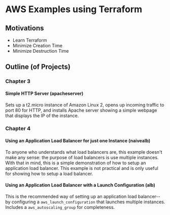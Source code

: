 # AWS Examples using Terraform
## Motivations
* Learn Terraform
* Minimize Creation Time
* Minimize Destruction Time
## Outline (of Projects)

### Chapter 3
#### Simple HTTP Server (apacheserver)
Sets up a t2.micro instance of Amazon Linux 2, opens up incoming traffic to port 80 for HTTP, and installs Apache server showing a simple webpage that displays the IP of the instance.
### Chapter 4
#### Using an Application Load Balancer for just one Instance (naivealb)
To anyone who understands what load balancers are, this example doesn't make any sense: the purpose of load balancers is use multiple instances. With that in mind, this is a simple demonstration of how to setup an application load balancer. This example is not practical and is only useful for showing how to setup a load balancer.
#### Using an Application Load Balancer with a Launch Configuration (alb)
This is the recommended way of setting up an application load balancer-- by configuring a `aws_launch_configuration` that launches multiple instances. Includes a `aws_autoscaling_group` for completeness.  